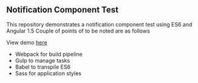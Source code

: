 ## Notification Component Test
This repository demonstrates a notification component test using ES6 and Angular 1.5
Couple of points of to be noted are as follows

View demo [here](https://lovetolaugh.github.io/notification-system-test/)

- Webpack for build pipeline
- Gulp to manage tasks
- Babel to transpile ES6
- Sass for application styles
